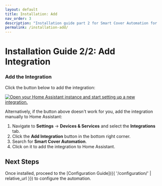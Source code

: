 ```yaml
---
layout: default
title: Installation: Add
nav_order: 3
description: "Installation guide part 2 for Smart Cover Automation for Home Assistant, via HACS or manually."
permalink: /installation-add/
---
```


# Installation Guide 2/2: Add Integration

### Add the Integration

Click the button below to add the integration:

[![Open your Home Assistant instance and start setting up a new integration.](https://my.home-assistant.io/badges/config_flow_start.svg)](https://my.home-assistant.io/redirect/config_flow_start/?domain=smart_cover_automation)

Alternatively, if the button above doesn't work for you, add the integration manually to Home Assistant:

1. Navigate to **Settings** → **Devices & Services** and select the **Integrations** tab.
2. Click the **Add Integration** button in the bottom right corner.
3. Search for **Smart Cover Automation**.
4. Click on it to add the integration to Home Assistant.

## Next Steps

Once installed, proceed to the [Configuration Guide]({{ '/configuration/' | relative_url }}) to configure the automation.